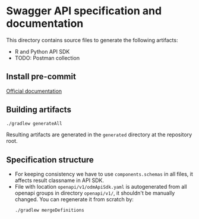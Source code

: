 # Swagger API specification and documentation

This directory contains source files to generate the following artifacts:
- R and Python API SDK
- TODO: Postman collection

## Install pre-commit
[Official documentation](https://pre-commit.com/#installation)

## Building artifacts

```bash
./gradlew generateAll
```

Resulting artifacts are generated in the `generated` directory at the
repository root.

## Specification structure

* For keeping consistency we have to use `components.schemas` in all files, it affects result classname in API SDK.
* File with location `openapi/v1/odmApiSdk.yaml` is autogenerated from all openapi groups in directory `openapi/v1/`, it shouldn't be manually changed.
  You can regenerate it from scratch by:
    ```shell
    ./gradlew mergeDefinitions
    ```
